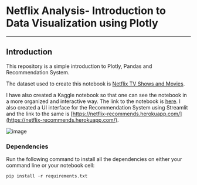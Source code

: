 # Netflix Analysis- Introduction to Data Visualization using Plotly

<hr>

## Introduction

This repository is a simple introduction to Plotly, Pandas and Recommendation System.

The dataset used to create this notebook is [Netflix TV Shows and Movies](https://www.kaggle.com/datasets/victorsoeiro/netflix-tv-shows-and-movies). 

I have also created a Kaggle notebook so that one can see the notebook in a more organized and interactive way. The link to the notebook is [here](https://www.kaggle.com/code/keshavsharma25/data-visualization-using-plotly-with-netflix-data). I also created a UI interface for the Recommendation System using Streamlit and the link to the same is [https://netflix-recommends.herokuapp.com/](https://netflix-recommends.herokuapp.com/). 

![image](https://user-images.githubusercontent.com/76066586/185268623-a6a27770-fcb1-4881-b2cb-04f23050670d.png)

### Dependencies

Run the following command to install all the dependencies on either your command line or your notebook cell:

```python
pip install -r requirements.txt
```
